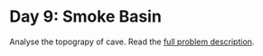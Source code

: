 # Day 9: Smoke Basin

Analyse the topograpy of cave. Read the [full problem description](https://adventofcode.com/2021/day/9).
